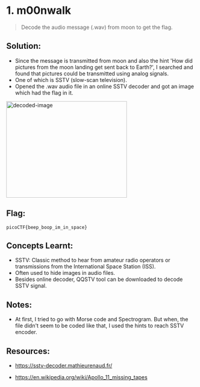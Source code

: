 # 1. m00nwalk
> Decode the audio message (.wav) from moon to get the flag.

## Solution:
- Since the message is transmitted from moon and also the hint 'How did pictures from the moon landing get sent back to Earth?', I searched and found that pictures could be transmitted using analog signals.
- One of which is SSTV (slow-scan television).
- Opened the .wav audio file in an online SSTV decoder and got an image which had the flag in it.
<img width="320" height="256" alt="decoded-image" src="https://github.com/user-attachments/assets/97214c9f-e59e-4b2f-8ca6-54d2d79de450" />

## Flag:
```
picoCTF{beep_boop_im_in_space}
```
## Concepts Learnt:
- SSTV: Classic method to hear from amateur radio operators or transmissions from the International Space Station (ISS).
- Often used to hide images in audio files.
- Besides online decoder, QQSTV tool can be downloaded to decode SSTV signal.

## Notes:
- At first, I tried to go with Morse code and Spectrogram. But when, the file didn't seem to be coded like that, I used the hints to reach SSTV encoder.
## Resources:
- https://sstv-decoder.mathieurenaud.fr/

- https://en.wikipedia.org/wiki/Apollo_11_missing_tapes
